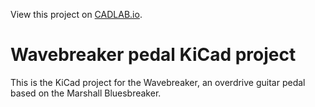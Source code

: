 View this project on [CADLAB.io](https://cadlab.io/project/25443). 

# Wavebreaker pedal KiCad project
 This is the KiCad project for the Wavebreaker, an overdrive guitar pedal based on the Marshall Bluesbreaker.

